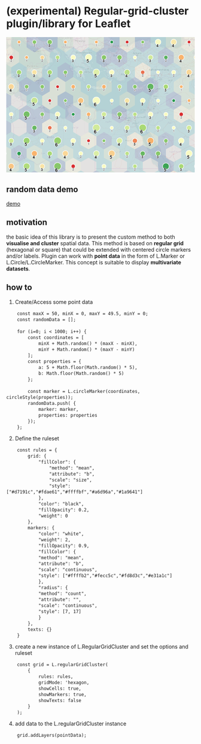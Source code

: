 # (experimental) Regular-grid-cluster plugin/library for Leaflet

![image](./img.png)

## random data demo
[demo](https://adammertel.github.io/Leaflet.RegularGridCluster/demo/demo1.html )

## motivation
the basic idea of this library is to present the custom method to both **visualise and cluster** spatial data. This method is based on **regular grid** (hexagonal or square) that could be extended with centered circle markers and/or labels. Plugin can work with **point data** in the form of L.Marker or L.Circle/L.CircleMarker. This concept is suitable to display **multivariate datasets**.

## how to
1. Create/Access some point data

```
    const maxX = 50, minX = 0, maxY = 49.5, minY = 0;
    const randomData = [];

    for (i=0; i < 1000; i++) {
        const coordinates = [
            minX + Math.random() * (maxX - minX),
            minY + Math.random() * (maxY - minY)
        ];
        const properties = {
            a: 5 + Math.floor(Math.random() * 5),
            b: Math.floor(Math.random() * 5)
        };

        const marker = L.circleMarker(coordinates, circleStyle(properties));
        randomData.push( {
            marker: marker, 
            properties: properties
        });
    };
```


2. Define the ruleset
```
    const rules = {
        grid: {
            "fillColor": {
                "method": "mean",
                "attribute": "b",
                "scale": "size",
                "style": ["#d7191c","#fdae61","#ffffbf","#a6d96a","#1a9641"]
            },
            "color": "black",
            "fillOpacity": 0.2,
            "weight": 0
        },
        markers: {
            "color": "white",
            "weight": 2,
            "fillOpacity": 0.9,
            "fillColor": {
            "method": "mean",
            "attribute": "b",
            "scale": "continuous",
            "style": ["#ffffb2","#fecc5c","#fd8d3c","#e31a1c"]
            },
            "radius": {
            "method": "count",
            "attribute": "",
            "scale": "continuous",
            "style": [7, 17]
            }
        },
        texts: {}
    }
```

3. create a new instance of L.RegularGridCluster and set the options and ruleset
```
    const grid = L.regularGridCluster(
        {
            rules: rules,
            gridMode: 'hexagon,
            showCells: true,
            showMarkers: true,
            showTexts: false
        }
    );
```

4. add data to the L.regularGridCluster instance
```
    grid.addLayers(pointData);
```
